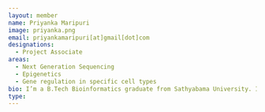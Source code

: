 ```yaml
---
layout: member
name: Priyanka Maripuri
image: priyanka.png
email: priyankamaripuri[at]gmail[dot]com
designations: 
  - Project Associate
areas:
  - Next Generation Sequencing
  - Epigenetics
  - Gene regulation in specific cell types
bio: I’m a B.Tech Bioinformatics graduate from Sathyabama University. I’m currently working as a Project Associate under Dr. Karthik Raman. I’m involved in designing an in silico computational pipeline that integrates genomic data gathering with analytic tools to detect cancer-associated mutations. I’m an avid reader. You can either find me with an interesting book and a hot chocolate or at a café exploring other foods!
type: 
---
```

